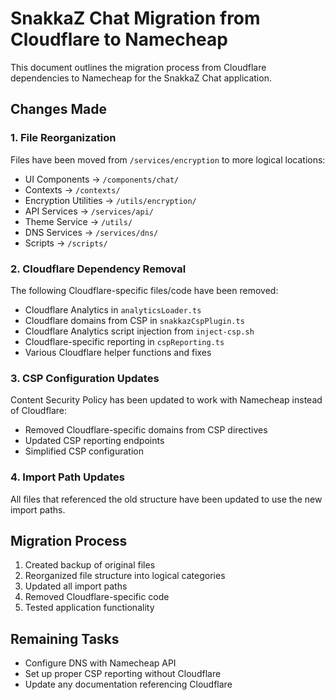 # SnakkaZ Chat Migration from Cloudflare to Namecheap

This document outlines the migration process from Cloudflare dependencies to Namecheap for the SnakkaZ Chat application.

## Changes Made

### 1. File Reorganization
Files have been moved from `/services/encryption` to more logical locations:

- UI Components → `/components/chat/`
- Contexts → `/contexts/`
- Encryption Utilities → `/utils/encryption/`
- API Services → `/services/api/`
- Theme Service → `/utils/`
- DNS Services → `/services/dns/`
- Scripts → `/scripts/`

### 2. Cloudflare Dependency Removal
The following Cloudflare-specific files/code have been removed:

- Cloudflare Analytics in `analyticsLoader.ts`
- Cloudflare domains from CSP in `snakkazCspPlugin.ts`
- Cloudflare Analytics script injection from `inject-csp.sh`
- Cloudflare-specific reporting in `cspReporting.ts`
- Various Cloudflare helper functions and fixes

### 3. CSP Configuration Updates
Content Security Policy has been updated to work with Namecheap instead of Cloudflare:

- Removed Cloudflare-specific domains from CSP directives
- Updated CSP reporting endpoints
- Simplified CSP configuration

### 4. Import Path Updates
All files that referenced the old structure have been updated to use the new import paths.

## Migration Process

1. Created backup of original files
2. Reorganized file structure into logical categories
3. Updated all import paths
4. Removed Cloudflare-specific code
5. Tested application functionality

## Remaining Tasks

- Configure DNS with Namecheap API
- Set up proper CSP reporting without Cloudflare
- Update any documentation referencing Cloudflare
